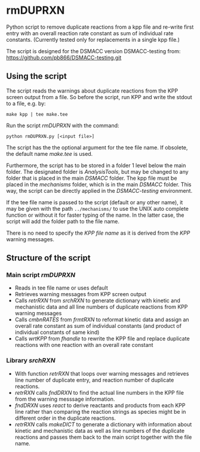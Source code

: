 rmDUPRXN
========

Python script to remove duplicate reactions from a kpp file and re-write
first entry with an overall reaction rate constant as sum of individual
rate constants. (Currently tested only for replacements in a single kpp
file.)

The script is designed for the DSMACC version DSMACC-testing from:
https://github.com/pb866/DSMACC-testing.git


Using the script
----------------

The script reads the warnings about duplicate reactions from the KPP
screen output from a file. So before the script, run KPP and write the
stdout to a file, e.g. by:

```shell
make kpp | tee make.tee
```

Run the script _rmDUPRXN_ with the command:

```shell
python rmDUPRXN.py [<input file>]
```

The script has the the optional argument for the tee file name. If
obsolete, the default name _make.tee_ is used.

Furthermore, the script has to be stored in a folder 1 level below the
main folder. The designated folder is _AnalysisTools_, but may be changed
to any folder that is placed in the main _DSMACC_ folder. The kpp file
must be placed in the _mechanisms_ folder, which is in the main _DSMACC_
folder. This way, the script can be directly applied in the
_DSMACC-testing_ environment.

If the tee file name is passed to the script (default or any other name),
it may be given with the path `../mechanisms/` to use the UNIX auto
complete function or without it for faster typing of the name. In the
latter case, the script will add the folder path to the file name.

There is no need to specify the _KPP file name_ as it is derived from
the _KPP_ warning messages.


Structure of the script
-----------------------

### Main script _rmDUPRXN_

- Reads in tee file name or uses default
- Retrieves warning messages from KPP screen output
- Calls _retrRXN_ from _srchRXN_ to generate dictionary with kinetic
  and mechanistic data and all line numbers of duplicate reactions
  from KPP warning messages
- Calls _cmbnRATES_ from _frmtRXN_ to reformat kinetic data and assign
  an overall rate constant as sum of individual constants (and product
  of individual constants of same kind)
- Calls _wrtKPP_ from _fhandle_ to rewrite the KPP file and replace
  duplicate reactions with one reaction with an overall rate constant


### Library _srchRXN_

- With function _retrRXN_ that loops over warning messages and retrieves
  line number of duplicate entry, and reaction number of duplicate reactions.
- _retrRXN_ calls _fndDRXN_ to find the actual line numbers in the KPP file from
  the warning messsage information.
- _fndDRXN_ uses _react_ to derive reactants and products from each KPP
  line rather than comparing the reaction strings as species might be in
  different order in the duplicate reactions.
- _retrRXN_ calls _makeDICT_ to generate a dictionary with information
  about kinetic and mechanistic data as well as line numbers of the
  duplicate reactions and passes them back to the main script together
  with the file name.
